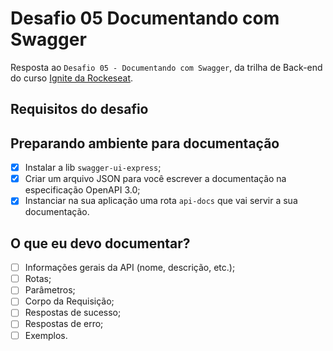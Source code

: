 # Desafio 05 Documentando com Swagger

Resposta ao `Desafio 05 - Documentando com Swagger`, da trilha de Back-end do curso [Ignite da Rockeseat](https://www.rocketseat.com.br/ignite).

## Requisitos do desafio

## Preparando ambiente para documentação

- [x] Instalar a lib `swagger-ui-express`;
- [x] Criar um arquivo JSON para você escrever a documentação na especificação OpenAPI 3.0;
- [x] Instanciar na sua aplicação uma rota `api-docs` que vai servir a sua documentação.

## O que eu devo documentar?

- [ ] Informações gerais da API (nome, descrição, etc.);
- [ ] Rotas;
- [ ] Parâmetros;
- [ ] Corpo da Requisição;
- [ ] Respostas de sucesso;
- [ ] Respostas de erro;
- [ ] Exemplos.